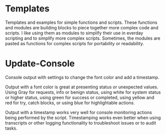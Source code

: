 # Templates
Templates and examples for simple functions and scripts. These functions and 
modules are building blocks to piece together more complex code and scripts. I 
like using them as modules to simplify their use in everday scripting and to
simplify more complex scripts. Sometimes, the modules are pasted as functions 
for complex scripts for portability or readability.

# Update-Console
Console output with settings to change the font color and add a timestamp.

Output with a font color is great at presenting status or unexpected values. 
Using Gray for requests, info or benign status, using white for system status or 
higher status, using green for success or completed, using yellow and red for 
try, catch blocks, or using blue for highlightable actions.

Output with a timestamp works very well for console monitoring actions being 
performed by the script. Timestamping works even better when using transcripts 
or other logging functionality to troubleshoot issues or to audit tasks.